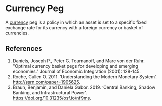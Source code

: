 # Currency Peg
A [currency](currency.md) peg is a policy in which an asset is set to a specific fixed exchange rate for its currency with a foreign currency or basket of currencies.

## References
1. Daniels, Joseph P., Peter G. Toumanoff, and Marc von der Ruhr. "Optimal currency basket pegs for developing and emerging economies." Journal of Economic Integration (2001): 128-145.
1. Roche, Cullen O. 2011. ‘Understanding the Modern Monetary System’. http://ssrn.com/paper=1905625.
1. Braun, Benjamin, and Daniela Gabor. 2019. ‘Central Banking, Shadow Banking, and Infrastructural Power’. https://doi.org/10.31235/osf.io/nf9ms.